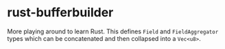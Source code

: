 # rust-bufferbuilder

More playing around to learn Rust.  This defines `Field` and `FieldAggregator` types which can be concatenated and then
collapsed into a `Vec<u8>`.
